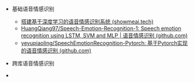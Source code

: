 - 基础语音情感识别
  - [搭建基于深度学习的语音情感识别系统 (showmeai.tech)](https://www.showmeai.tech/article-detail/291)
  - [HuangQiang97/Speech-Emotion-Recognition-1: Speech emotion recognition using LSTM, SVM and MLP | 语音情感识别 (github.com)](https://github.com/HuangQiang97/Speech-Emotion-Recognition-1)
  - [yeyupiaoling/SpeechEmotionRecognition-Pytorch: 基于Pytorch实现的语音情感识别 (github.com)](https://github.com/yeyupiaoling/speechemotionrecognition-pytorch)

- 跨库语音情感识别

-  